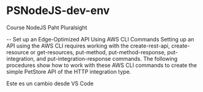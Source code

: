 # PSNodeJS-dev-env
Course NodeJS Paht Pluralsight

--
Set up an Edge-Optimized API Using AWS CLI Commands
Setting up an API using the AWS CLI requires working with the create-rest-api, create-resource or get-resources, put-method, put-method-response, put-integration, and put-integration-response commands. The following procedures show how to work with these AWS CLI commands to create the simple PetStore API of the HTTP integration type.

Este es un cambio desde VS Code